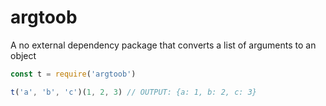 # argtoob

A no external dependency package that converts a list of arguments to an object

```javascript
const t = require('argtoob')

t('a', 'b', 'c')(1, 2, 3) // OUTPUT: {a: 1, b: 2, c: 3}

```
